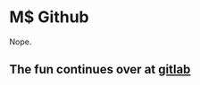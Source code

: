 M$ Github
=========

Nope.

## The fun continues over at [gitlab](https://gitlab.com/bisasda/OCBookmarks)
